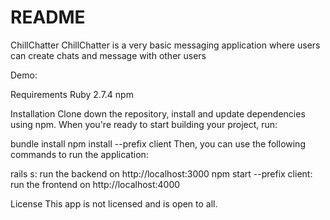 # README

ChillChatter
ChillChatter is a very basic messaging application where users can create chats and message with other users

Demo:

Requirements
Ruby 2.7.4
npm

Installation
Clone down the repository, install and update dependencies using npm. When you're ready to start building your project, run:

bundle install
npm install --prefix client
Then, you can use the following commands to run the application:

rails s: run the backend on http://localhost:3000
npm start --prefix client: run the frontend on http://localhost:4000

License
This app is not licensed and is open to all.
